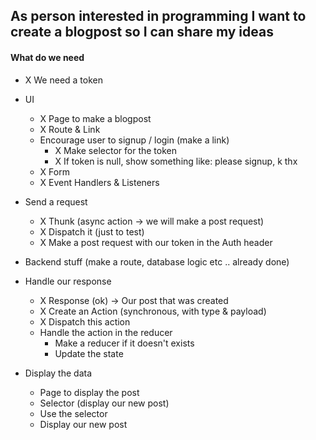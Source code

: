 ## As person interested in programming I want to create a blogpost so I can share my ideas

#### What do we need

- X We need a token

- UI

  - X Page to make a blogpost
  - X Route & Link
  - Encourage user to signup / login (make a link)
    - X Make selector for the token
    - X If token is null, show something like: please signup, k thx
  - X Form
  - X Event Handlers & Listeners

- Send a request

  - X Thunk (async action -> we will make a post request)
  - X Dispatch it (just to test)
  - X Make a post request with our token in the Auth header

- Backend stuff (make a route, database logic etc .. already done)

- Handle our response

  - X Response (ok) -> Our post that was created
  - X Create an Action (synchronous, with type & payload)
  - X Dispatch this action
  - Handle the action in the reducer
    - Make a reducer if it doesn't exists
    - Update the state

- Display the data

  - Page to display the post
  - Selector (display our new post)
  - Use the selector
  - Display our new post
